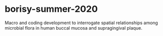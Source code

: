 # borisy-summer-2020
Macro and coding development to interrogate spatial relationships among microbial flora in human buccal mucosa and supragingival plaque.
